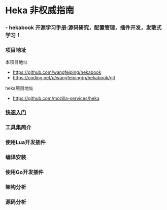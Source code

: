 # Heka 非权威指南

### - hekabook 开源学习手册:源码研究，配置管理，插件开发，发散式学习！

### 项目地址

本项目地址

* https://github.com/wangfeiping/hekabook
* https://coding.net/u/wangfeiping/p/hekabook/git

heka项目地址

* https://github.com/mozilla-services/heka

### [快速入门](doc/getting_started.md "快速入门")
### 工具集简介
### 使用Lua开发插件
### 编译安装
### 使用Go开发插件
### 架构分析
### 源码分析
